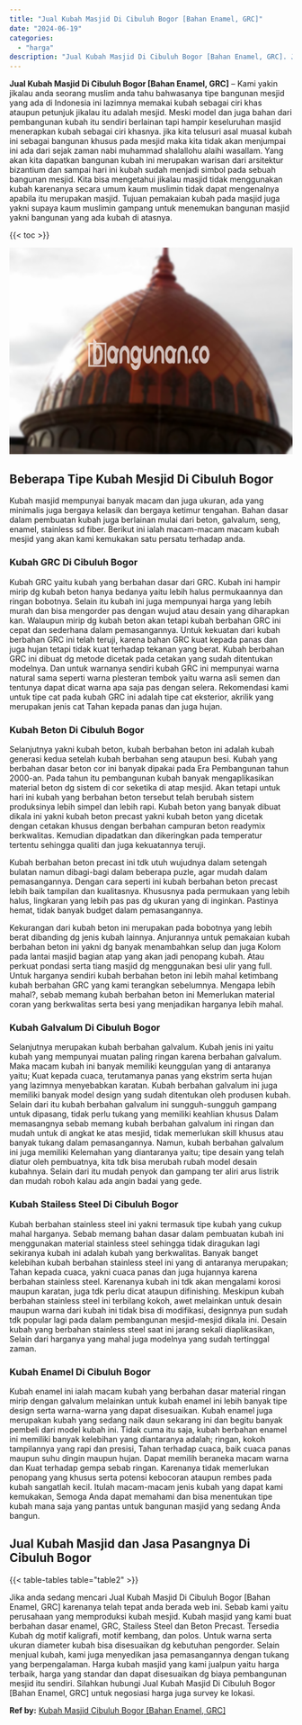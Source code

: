 ```yaml
---
title: "Jual Kubah Masjid Di Cibuluh Bogor [Bahan Enamel, GRC]"
date: "2024-06-19"
categories: 
  - "harga"
description: "Jual Kubah Masjid Di Cibuluh Bogor [Bahan Enamel, GRC]. Jika anda sedang mencari Jual Kubah Masjid Di Cibuluh Bogor [Bahan Enamel, GRC] karenanya telah tep..."
---
```


**Jual Kubah Masjid Di Cibuluh Bogor \[Bahan Enamel, GRC\]** – Kami yakin jikalau anda seorang muslim anda tahu bahwasanya tipe bangunan mesjid yang ada di Indonesia ini lazimnya memakai kubah sebagai ciri khas ataupun petunjuk jikalau itu adalah mesjid. Meski model dan juga bahan dari pembangunan kubah itu sendiri berlainan tapi hampir keseluruhan masjid menerapkan kubah sebagai ciri khasnya. jika kita telusuri asal muasal kubah ini sebagai bangunan khusus pada mesjid maka kita tidak akan menjumpai ini ada dari sejak zaman nabi muhammad shalallohu alaihi wasallam. Yang akan kita dapatkan bangunan kubah ini merupakan warisan dari arsitektur bizantium dan sampai hari ini kubah sudah menjadi simbol pada sebuah bangunan mesjid. Kita bisa mengetahui jikalau masjid tidak menggunakan kubah karenanya secara umum kaum muslimin tidak dapat mengenalnya apabila itu merupakan masjid. Tujuan pemakaian kubah pada masjid juga yakni supaya kaum muslimin gampang untuk menemukan bangunan masjid yakni bangunan yang ada kubah di atasnya.

{{< toc >}}

![Jual Kubah Masjid Di Cibuluh Bogor [Bahan Enamel, GRC]](/images/jual-kubah-masjid-23.png)

## Beberapa Tipe Kubah Mesjid Di Cibuluh Bogor

Kubah masjid mempunyai banyak macam dan juga ukuran, ada yang minimalis juga bergaya kelasik dan bergaya ketimur tengahan. Bahan dasar dalam pembuatan kubah juga berlainan mulai dari beton, galvalum, seng, enamel, stainless sd fiber. Berikut ini ialah macam-macam macam kubah mesjid yang akan kami kemukakan satu persatu terhadap anda.

### Kubah GRC Di Cibuluh Bogor

Kubah GRC yaitu kubah yang berbahan dasar dari GRC. Kubah ini hampir mirip dg kubah beton hanya bedanya yaitu lebih halus permukaannya dan ringan bobotnya. Selain itu kubah ini juga mempunyai harga yang lebih murah dan bisa mengorder pas dengan wujud atau desain yang diharapkan kan. Walaupun mirip dg kubah beton akan tetapi kubah berbahan GRC ini cepat dan sederhana dalam pemasangannya. Untuk kekuatan dari kubah berbahan GRC ini telah teruji, karena bahan GRC kuat kepada panas dan juga hujan tetapi tidak kuat terhadap tekanan yang berat. Kubah berbahan GRC ini dibuat dg metode dicetak pada cetakan yang sudah ditentukan modelnya. Dan untuk warnanya sendiri kubah GRC ini mempunyai warna natural sama seperti warna plesteran tembok yaitu warna asli semen dan tentunya dapat dicat warna apa saja pas dengan selera. Rekomendasi kami untuk tipe cat pada kubah GRC ini adalah tipe cat eksterior, akrilik yang merupakan jenis cat Tahan kepada panas dan juga hujan.

### Kubah Beton Di Cibuluh Bogor

Selanjutnya yakni kubah beton, kubah berbahan beton ini adalah kubah generasi kedua setelah kubah berbahan seng ataupun besi. Kubah yang berbahan dasar beton cor ini banyak dipakai pada Era Pembangunan tahun 2000-an. Pada tahun itu pembangunan kubah banyak mengaplikasikan material beton dg sistem di cor seketika di atap mesjid. Akan tetapi untuk hari ini kubah yang berbahan beton tersebut telah berubah sistem produksinya lebih simpel dan lebih rapi. Kubah beton yang banyak dibuat dikala ini yakni kubah beton precast yakni kubah beton yang dicetak dengan cetakan khusus dengan berbahan campuran beton readymix berkwalitas. Kemudian dipadatkan dan dikeringkan pada temperatur tertentu sehingga qualiti dan juga kekuatannya teruji.

Kubah berbahan beton precast ini tdk utuh wujudnya dalam setengah bulatan namun dibagi-bagi dalam beberapa puzle, agar mudah dalam pemasangannya. Dengan cara seperti ini kubah berbahan beton precast lebih baik tampilan dan kualitasnya. Khususnya pada permukaan yang lebih halus, lingkaran yang lebih pas pas dg ukuran yang di inginkan. Pastinya hemat, tidak banyak budget dalam pemasangannya.

Kekurangan dari kubah beton ini merupakan pada bobotnya yang lebih berat dibanding dg jenis kubah lainnya. Anjurannya untuk pemakaian kubah berbahan beton ini yakni dg banyak menambahkan selup dan juga Kolom pada lantai masjid bagian atap yang akan jadi penopang kubah. Atau perkuat pondasi serta tiang masjid dg menggunakan besi ulir yang full. Untuk harganya sendiri kubah berbahan beton ini lebih mahal ketimbang kubah berbahan GRC yang kami terangkan sebelumnya. Mengapa lebih mahal?, sebab memang kubah berbahan beton ini Memerlukan material coran yang berkwalitas serta besi yang menjadikan harganya lebih mahal.

### Kubah Galvalum Di Cibuluh Bogor

Selanjutnya merupakan kubah berbahan galvalum. Kubah jenis ini yaitu kubah yang mempunyai muatan paling ringan karena berbahan galvalum. Maka macam kubah ini banyak memiliki keunggulan yang di antaranya yaitu; Kuat kepada cuaca, terutamanya panas yang ekstrim serta hujan yang lazimnya menyebabkan karatan. Kubah berbahan galvalum ini juga memiliki banyak model design yang sudah ditentukan oleh produsen kubah. Selain dari itu kubah berbahan galvalum ini sungguh-sungguh gampang untuk dipasang, tidak perlu tukang yang memiliki keahlian khusus Dalam memasangnya sebab memang kubah berbahan galvalum ini ringan dan mudah untuk di angkat ke atas mesjid, tidak memerlukan skill khusus atau banyak tukang dalam pemasangannya. Namun, kubah berbahan galvalum ini juga memiliki Kelemahan yang diantaranya yaitu; tipe desain yang telah diatur oleh pembuatnya, kita tdk bisa merubah rubah model desain kubahnya. Selain dari itu mudah penyok dan gampang ter aliri arus listrik dan mudah roboh kalau ada angin badai yang gede.

### Kubah Stailess Steel Di Cibuluh Bogor

Kubah berbahan stainless steel ini yakni termasuk tipe kubah yang cukup mahal harganya. Sebab memang bahan dasar dalam pembuatan kubah ini menggunakan material stainless steel sehingga tidak diragukan lagi sekiranya kubah ini adalah kubah yang berkwalitas. Banyak banget kelebihan kubah berbahan stainless steel ini yang di antaranya merupakan; Tahan kepada cuaca, yakni cuaca panas dan juga hujannya karena berbahan stainless steel. Karenanya kubah ini tdk akan mengalami korosi maupun karatan, juga tdk perlu dicat ataupun difinishing. Meskipun kubah berbahan stainless steel ini terbilang kokoh, awet melainkan untuk desain maupun warna dari kubah ini tidak bisa di modifikasi, designnya pun sudah tdk popular lagi pada dalam pembangunan mesjid-mesjid dikala ini. Desain kubah yang berbahan stainless steel saat ini jarang sekali diaplikasikan, Selain dari harganya yang mahal juga modelnya yang sudah tertinggal zaman.

### Kubah Enamel Di Cibuluh Bogor

Kubah enamel ini ialah macam kubah yang berbahan dasar material ringan mirip dengan galvalum melainkan untuk kubah enamel ini lebih banyak tipe design serta warna-warna yang dapat disesuaikan. Kubah enamel juga merupakan kubah yang sedang naik daun sekarang ini dan begitu banyak pembeli dari model kubah ini. Tidak cuma itu saja, kubah berbahan enamel ini memiliki banyak kelebihan yang diantaranya adalah; ringan, kokoh tampilannya yang rapi dan presisi, Tahan terhadap cuaca, baik cuaca panas maupun suhu dingin maupun hujan. Dapat memilih beraneka macam warna dan Kuat terhadap gempa sebab ringan. Karenanya tidak memerlukan penopang yang khusus serta potensi kebocoran ataupun rembes pada kubah sangatlah kecil. Itulah macam-macam jenis kubah yang dapat kami kemukakan, Semoga Anda dapat memahami dan bisa menentukan tipe kubah mana saja yang pantas untuk bangunan masjid yang sedang Anda bangun.

## Jual Kubah Masjid dan Jasa Pasangnya Di Cibuluh Bogor

{{< table-tables table="table2" >}}

Jika anda sedang mencari Jual Kubah Masjid Di Cibuluh Bogor \[Bahan Enamel, GRC\] karenanya telah tepat anda berada web ini. Sebab kami yaitu perusahaan yang memproduksi kubah mesjid. Kubah masjid yang kami buat berbahan dasar enamel, GRC, Stailess Steel dan Beton Precast. Tersedia Kubah dg motif kaligrafi, motif kembang, dan polos. Untuk warna serta ukuran diameter kubah bisa disesuaikan dg kebutuhan pengorder. Selain menjual kubah, kami juga menyedikan jasa pemasangannya dengan tukang yang berpengalaman. Harga kubah masjid yang kami jualpun yaitu harga terbaik, harga yang standar dan dapat disesuaikan dg biaya pembangunan mesjid itu sendiri. Silahkan hubungi Jual Kubah Masjid Di Cibuluh Bogor \[Bahan Enamel, GRC\] untuk negosiasi harga juga survey ke lokasi.

**Ref by:** [Kubah Masjid Cibuluh Bogor [Bahan Enamel, GRC]](https://id.wikipedia.org/wiki/Kubah)
